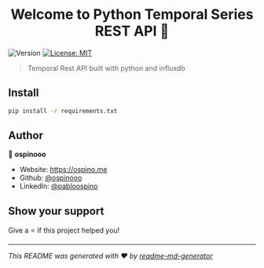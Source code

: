 <h1 align="center">Welcome to Python Temporal Series REST API 👋</h1>
<p>
  <img alt="Version" src="https://img.shields.io/badge/version-1.0.0.-blue.svg?cacheSeconds=2592000" />
  <a href="#" target="_blank">
    <img alt="License: MIT" src="https://img.shields.io/badge/License-MIT-yellow.svg" />
  </a>
</p>

> Temporal Rest API built with python and influxdb

## Install

```sh
pip install -r requirements.txt
```

## Author

👤 **ospinooo**

* Website: https://ospino.me
* Github: [@ospinooo](https://github.com/ospinooo)
* LinkedIn: [@pabloospino](https://linkedin.com/in/pabloospino)

## Show your support

Give a ⭐️ if this project helped you!

***
_This README was generated with ❤️ by [readme-md-generator](https://github.com/kefranabg/readme-md-generator)_
